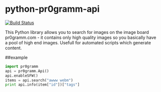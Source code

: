 # python-pr0gramm-api

[![Build Status](https://travis-ci.org/davidmann4/python-pr0gramm-api.svg)](https://travis-ci.org/davidmann4/python-pr0gramm-api)

This Python library allows you to search for images on the image board pr0gramm.com - it contains only high quality images so you basically have a pool of high end images. Usefull for automated scripts which generate content.

##example

```python
import pr0gramm
api = pr0gramm.Api()
api.enableSFW()
items = api.search("awww webm")
print api.info(item["id"])["tags"]
```
